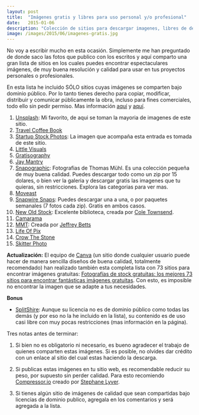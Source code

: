 ```yaml
---
layout: post
title:  "Imágenes gratis y libres para uso personal y/o profesional"
date:   2015-01-06
description: "Colección de sitios para descargar imagenes, libres de derechos de autor, totalmente gratis"
image: /images/2015/06/imagenes-gratis.jpg
---
```


No voy a escribir mucho en esta ocasión. Simplemente me han preguntado de donde saco las fotos que publico con los escritos y aquí comparto una gran lista de sitios en los cuales puedes encontrar espectaculares imágenes, de muy buena resolución y calidad para usar en tus proyectos personales o profesionales. 

En esta lista he incluido SÓLO sitios cuyas imágenes se comparten bajo dominio público. Por lo tanto tienes derecho para copiar, modificar, distribuir y comunicar públicamente la obra, incluso para fines comerciales, todo ello sin pedir permiso. Mas información [aquí](http://creativecommons.org/publicdomain/mark/1.0/deed.es_ES) y [aquí](https://creativecommons.org/publicdomain/zero/1.0/deed.es_ES).



1. <a href="https://unsplash.com/" target="_blank">Unsplash</a>: Mi favorito, de aqui se toman la mayoria de imagenes de este sitio.
2.  <a href="http://travelcoffeebook.com" target="_blank">Travel Coffee Book</a>
3. <a href="http://startupstockphotos.com" target="_blank">Startup Stock Photos</a>: La imagen que acompaña esta entrada es tomada de este sitio.
4. <a href="http://littlevisuals.co/" target="_blank">Little Visuals</a>
5. <a href="http://www.gratisography.com/" target="_blank">Gratisography</a> 
6. <a href="http://jaymantri.com/" target="_blank">Jay Mantry</a> 
7. <a href="http://snapographic.com/" target="_blank">Snapographic</a>: Fotografias de Thomas Mühl. Es una colección pequeña de muy buena calidad. Puedes descargar todo como un zip por 15 dolares, o bien ver la galeria y descargar gratis las imagenes que tu quieras, sin restricciones. Explora las categorias para ver mas.
8. <a href="http://moveast.me/" target="_blank">Moveast</a>
9. <a href="http://snapwiresnaps.tumblr.com/" target="_blank">Snapwire Snaps</a>: Puedes descargar una a una, o por paquetes semanales (7 fotos cada zip). Gratis en ambos casos.
10. <a href="http://nos.twnsnd.co" target="_blank">New Old Stock</a>: Excelente biblioteca, creada por <a href="https://twitter.com/twnsndco" target="_blank">Cole Townsend</a>.
11. <a href="http://www.camarama.de/" target="_blank">Camarama</a>
12. <a href="http://mmt.li/" target="_blank">MMT</a>: Creada por <a href="http://jeffreybetts.me/" target="_blank">Jeffrey Betts</a>
13. <a href="http://www.lifeofpix.com/" target="_blank">Life Of Pix</a>
14. <a href="http://crowthestone.com/" target="_blank">Crow The Stone</a>
15. <a href="http://skitterphoto.com/" target="_blank">Skitter Photo</a>

**Actualización:**
El equipo de <a href="https://www.canva.com/es_mx/recursos/editor-fotos/" target="_blank">Canva</a> (un sitio donde cualquier usuario puede hacer de manera sencilla diseños de buena calidad, totalmente recomendado) han realizado también esta completa lista con 73 sitios para encontrar imágenes gratuitas: <a href="https://www.canva.com/es_mx/aprende/73-mejores-webs-fotos-stock-gratuitas/" target="_blank">Fotografías de stock gratuitas: los mejores 73 sitios para encontrar fantásticas imágenes gratuitas</a>. Con esto, es imposible no encontrar la imagen que se adapte a tus necesidades.



**Bonus**

* <a href="http://splitshire.com/" target="_blank">SplitShire</a>: Aunque su licencia no es de dominio público como todas las demás (y por eso no la he incluido en la lista), su contenido es de uso casi libre con muy pocas restricciones (mas información en la página).


Tres notas antes de terminar: 
 
 
1. Si bien no es obligatorio ni necesario, es bueno agradecer el trabajo de quienes comparten estas imágenes. Si es posible, no olvides dar crédito con un enlace al sitio del cual estas haciendo la descarga. 
 
 
2. Si publicas estas imágenes en tu sitio web, es recomendable reducir su peso, por supuesto sin perder calidad. Para esto recomiendo <a href="https://compressor.io/compress" target="_blank">Compressor.io</a> creado por <a href="http://stephane.ly/" target="_blank">Stephane Lyver</a>. 
 
 
3. Si tienes algún sitio de imágenes de calidad que sean compartidas bajo licencias de dominio publico, agregala en los comentarios y será agregada a la lista.
